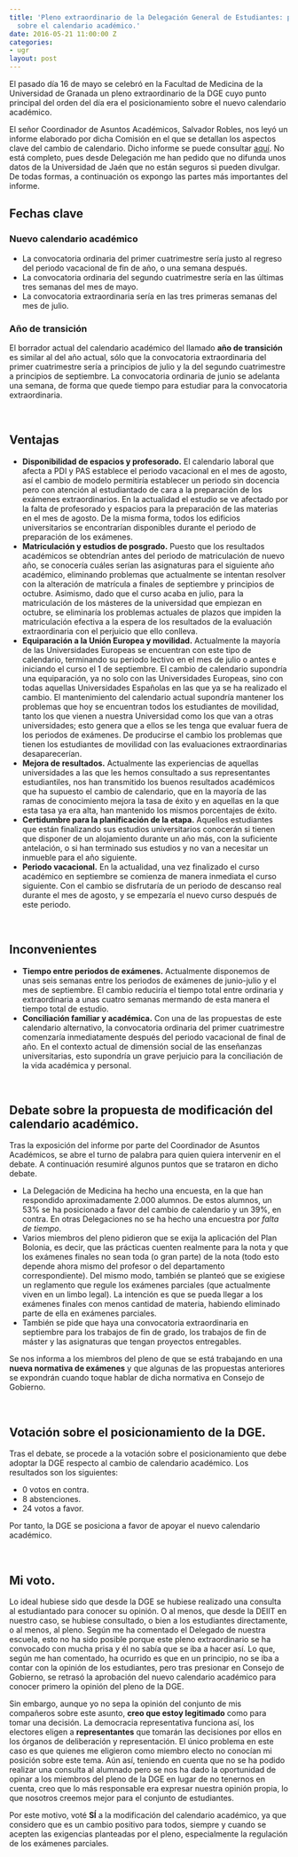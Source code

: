 ```yaml
---
title: 'Pleno extraordinario de la Delegación General de Estudiantes: posicionamiento
  sobre el calendario académico.'
date: 2016-05-21 11:00:00 Z
categories:
- ugr
layout: post
---
```


El pasado día 16 de mayo se celebró en la Facultad de Medicina de la Universidad de Granada un pleno extraordinario de la DGE cuyo punto principal del orden del día era el posicionamiento sobre el nuevo calendario académico.

El señor Coordinador de Asuntos Académicos, Salvador Robles, nos leyó un informe elaborado por dicha Comisión en el que se detallan los aspectos clave del cambio de calendario. Dicho informe se puede consultar [aquí](https://www.dropbox.com/s/0zeytvwylvwjyzu/informe.pdf?dl=1). No está completo, pues desde Delegación me han pedido que no difunda unos datos de la Universidad de Jaén que no están seguros si pueden divulgar. De todas formas, a continuación os expongo las partes más importantes del informe.

## Fechas clave

### Nuevo calendario académico


- La convocatoria ordinaria del primer cuatrimestre sería justo al regreso del periodo vacacional de fin de año, o una semana después.
- La convocatoria ordinaria del segundo cuatrimestre sería en las últimas tres semanas del mes de mayo.
- La convocatoria extraordinaria sería en las tres primeras semanas del mes de julio.

### Año de transición

El borrador actual del calendario académico del llamado **año de transición** es similar al del año actual, sólo que la convocatoria extraordinaria del primer cuatrimestre sería a principios de julio y la del segundo cuatrimestre a principios de septiembre. La convocatoria ordinaria de junio se adelanta una semana, de forma que quede tiempo para estudiar para la convocatoria extraordinaria.

<br>

## Ventajas

- **Disponibilidad de espacios y profesorado.** El calendario laboral que afecta a PDI y PAS establece el periodo vacacional en el mes de agosto, así el cambio de modelo permitiría establecer un periodo sin docencia pero con atención al estudiantado de cara a la preparación de los exámenes extraordinarios. En la actualidad el estudio se ve afectado por la falta de profesorado y espacios para la preparación de las materias en el mes de agosto. De la misma forma, todos los edificios universitarios se encontrarían disponibles durante el periodo de preparación de los exámenes.
- **Matriculación y estudios de posgrado.** Puesto que los resultados académicos se obtendrían antes del periodo de matriculación de nuevo año, se conocería cuáles serían las asignaturas para el siguiente año académico, eliminando problemas que actualmente se intentan resolver con la alteración de matrícula a finales de septiembre y principios de octubre. Asimismo, dado que el curso acaba en julio, para la matriculación de los másteres de la universidad que empiezan en octubre, se eliminaría los problemas actuales de plazos que impiden la matriculación efectiva a la espera de los resultados de la evaluación extraordinaria con el perjuicio que ello conlleva.
- **Equiparación a la Unión Europea y movilidad.** Actualmente la mayoría de las Universidades Europeas se encuentran con este tipo de calendario, terminando su periodo lectivo en el mes de julio o antes e iniciando el curso el 1 de septiembre. El cambio de calendario supondría una equiparación, ya no solo con las Universidades Europeas, sino con todas aquellas Universidades Españolas en las que ya se ha realizado el cambio. El mantenimiento del calendario actual supondría mantener los problemas que hoy se encuentran todos los estudiantes de movilidad, tanto los que vienen a nuestra Universidad como los que van a otras universidades; esto genera que a ellos se les tenga que evaluar fuera de los periodos de exámenes. De producirse el cambio los problemas que tienen los estudiantes de movilidad con las evaluaciones extraordinarias desaparecerían.
- **Mejora de resultados.** Actualmente las experiencias de aquellas universidades a las que les hemos consultado a sus representantes estudiantiles, nos han transmitido los buenos resultados académicos que ha supuesto el cambio de calendario, que en la mayoría de las ramas de conocimiento mejora la tasa de éxito y en aquellas en la que esta tasa ya era alta, han mantenido los mismos porcentajes de éxito.
- **Certidumbre para la planificación de la etapa.** Aquellos estudiantes que están finalizando sus estudios universitarios conocerán si tienen que disponer de un alojamiento durante un año más, con la suficiente antelación, o si han terminado sus estudios y no van a necesitar un inmueble para el año siguiente.
- **Periodo vacacional.** En la actualidad, una vez finalizado el curso académico en septiembre se comienza de manera inmediata el curso siguiente. Con el cambio se disfrutaría de un periodo de descanso real durante el mes de agosto, y se empezaría el nuevo curso después de este periodo.

<br>

## Inconvenientes

- **Tiempo entre periodos de exámenes.** Actualmente disponemos de unas seis semanas entre los periodos de exámenes de junio-julio y el mes de septiembre. El cambio reduciría el tiempo total entre ordinaria y extraordinaria a unas cuatro semanas mermando de esta manera el tiempo total de estudio.
- **Conciliación familiar y académica.** Con una de las propuestas de este calendario alternativo, la convocatoria ordinaria del primer cuatrimestre comenzaría inmediatamente después del periodo vacacional de final de año. En el contexto actual de dimensión social de las enseñanzas universitarias, esto supondría un grave perjuicio para la conciliación de la vida académica y personal.

<br>

## Debate sobre la propuesta de modificación del calendario académico.

Tras la exposición del informe por parte del Coordinador de Asuntos Académicos, se abre el turno de palabra para quien quiera intervenir en el debate. A continuación resumiré algunos puntos que se trataron en dicho debate.

- La Delegación de Medicina ha hecho una encuesta, en la que han respondido aproximadamente 2.000 alumnos. De estos alumnos, un 53% se ha posicionado a favor del cambio de calendario y un 39%, en contra. En otras Delegaciones no se ha hecho una encuestra por *falta de tiempo*.
- Varios miembros del pleno pidieron que se exija la aplicación del Plan Bolonia, es decir, que las prácticas cuenten realmente para la nota y que los exámenes finales no sean toda (o gran parte) de la nota (todo esto depende ahora mismo del profesor o del departamento correspondiente). Del mismo modo, también se planteó que se exigiese un reglamento que regule los exámenes parciales (que actualmente viven en un limbo legal). La intención  es que se pueda llegar a los exámenes finales con menos cantidad de materia, habiendo eliminado parte de ella en exámenes parciales.
- También se pide que haya una convocatoria extraordinaria en septiembre para los trabajos de fin de grado, los trabajos de fin de máster y las asignaturas que tengan proyectos entregables.

Se nos informa a los miembros del pleno de que se está trabajando en una **nueva normativa de exámenes** y que algunas de las propuestas anteriores se expondrán cuando toque hablar de dicha normativa en Consejo de Gobierno.

<br>

## Votación sobre el posicionamiento de la DGE.

Tras el debate, se procede a la votación sobre el posicionamiento que debe adoptar la DGE respecto al cambio de calendario académico. Los resultados son los siguientes:

- 0 votos en contra.
- 8 abstenciones.
- 24 votos a favor.

Por tanto, la DGE se posiciona a favor de apoyar el nuevo calendario académico.

<br>

## Mi voto.

Lo ideal hubiese sido que desde la DGE se hubiese realizado una consulta al estudiantado para conocer su opinión. O al menos, que desde la DEIIT en nuestro caso, se hubiese consultado, o bien a los estudiantes directamente, o al menos, al pleno. Según me ha comentado el Delegado de nuestra escuela, esto no ha sido posible porque este pleno extraordinario se ha convocado con mucha prisa y él no sabía que se iba a hacer así. Lo que, según me han comentado, ha ocurrido es que en un principio, no se iba a contar con la opinión de los estudiantes, pero tras presionar en Consejo de Gobierno, se retrasó la aprobación del nuevo calendario académico para conocer primero la opinión del pleno de la DGE.

Sin embargo, aunque yo no sepa la opinión del conjunto de mis compañeros sobre este asunto, **creo que estoy legitimado** como para tomar una decisión. La democracia representativa funciona así, los electores eligen a **representantes** que tomarán las decisiones por ellos en los órganos de deliberación y representación. El único problema en este caso es que quienes me eligieron como miembro electo no conocían mi posición sobre este tema. Aún así, teniendo en cuenta que no se ha podido realizar una consulta al alumnado pero se nos ha dado la oportunidad de opinar a los miembros del pleno de la DGE en lugar de no tenernos en cuenta, creo que lo más responsable era expresar nuestra opinión propia, lo que nosotros creemos mejor para el conjunto de estudiantes.

Por este motivo, voté **SÍ** a la modificación del calendario académico, ya que considero que es un cambio positivo para todos, siempre y cuando se acepten las exigencias planteadas por el pleno, especialmente la regulación de los exámenes parciales.
